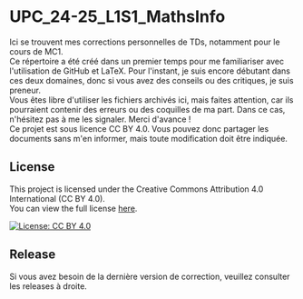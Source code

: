 # UPC_24-25_L1S1_MathsInfo
Ici se trouvent mes corrections personnelles de TDs, notamment pour le cours de MC1.  
Ce répertoire a été créé dans un premier temps pour me familiariser avec l'utilisation de GitHub et LaTeX. Pour l'instant, je suis encore débutant dans ces deux domaines, donc si vous avez des conseils ou des critiques, je suis preneur.  
Vous êtes libre d'utiliser les fichiers archivés ici, mais faites attention, car ils pourraient contenir des erreurs ou des coquilles de ma part. Dans ce cas, n'hésitez pas à me les signaler.
Merci d'avance !  
Ce projet est sous licence CC BY 4.0. Vous pouvez donc partager les documents sans m'en informer, mais toute modification doit être indiquée.

## License

This project is licensed under the Creative Commons Attribution 4.0 International (CC BY 4.0).  
You can view the full license [here](./LICENSE).

[![License: CC BY 4.0](https://img.shields.io/badge/License-CC%20BY%204.0-blue.svg)](https://creativecommons.org/licenses/by/4.0/)

## Release  

Si vous avez besoin de la dernière version de correction, veuillez consulter les releases à droite.

